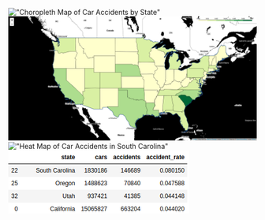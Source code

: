 !["Choropleth Map of Car Accidents by State"](images/choro_map.png=100x100)
!["Choropleth Map of Car Accidents per Car by State"](images/choro_rates.png)
!["Heat Map of Car Accidents in South Carolina"](images/heat_sc.png)
!["Car Accident Rates by State (Top 4)"](images/image.png)
